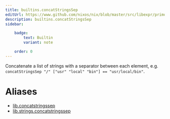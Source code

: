 ```yaml
---
title: builtins.concatStringsSep
editUrl: https://www.github.com/nixos/nix/blob/master/src/libexpr/primops.cc
description: builtins.concatStringsSep
sidebar:

    badge:
        text: Builtin
        variant: note

    order: 0
---
```


Concatenate a list of strings with a separator between each
element, e.g. `concatStringsSep "/" ["usr" "local" "bin"] ==
"usr/local/bin"`.


# Aliases

- [lib.concatstringssep](/nix-doc-comments/reference/lib/lib-concatstringssep)
- [lib.strings.concatstringssep](/nix-doc-comments/reference/lib/strings/lib-strings-concatstringssep)


